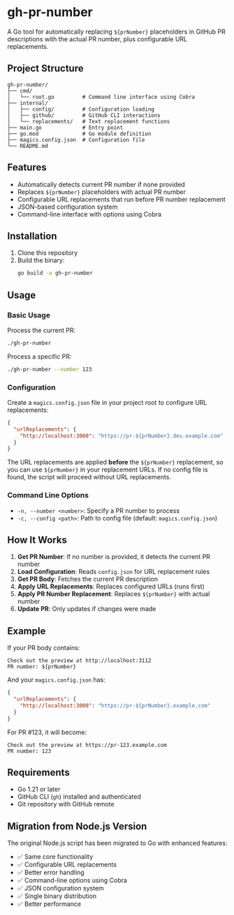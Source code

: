 # gh-pr-number

A Go tool for automatically replacing `${prNumber}` placeholders in GitHub PR descriptions with the actual PR number, plus configurable URL replacements.

## Project Structure

```
gh-pr-number/
├── cmd/
│   └── root.go         # Command line interface using Cobra
├── internal/
│   ├── config/         # Configuration loading
│   ├── github/         # GitHub CLI interactions
│   └── replacements/   # Text replacement functions
├── main.go             # Entry point
├── go.mod              # Go module definition
├── magics.config.json  # Configuration file
└── README.md
```

## Features

- Automatically detects current PR number if none provided
- Replaces `${prNumber}` placeholders with actual PR number
- Configurable URL replacements that run before PR number replacement
- JSON-based configuration system
- Command-line interface with options using Cobra

## Installation

1. Clone this repository
2. Build the binary:
   ```bash
   go build -o gh-pr-number
   ```

## Usage

### Basic Usage

Process the current PR:

```bash
./gh-pr-number
```

Process a specific PR:

```bash
./gh-pr-number --number 123
```

### Configuration

Create a `magics.config.json` file in your project root to configure URL replacements:

```json
{
  "urlReplacements": {
    "http://localhost:3000": "https://pr-${prNumber}.dev.example.com"
  }
}
```

The URL replacements are applied **before** the `${prNumber}` replacement, so you can use `${prNumber}` in your replacement URLs. If no config file is found, the script will proceed without URL replacements.

### Command Line Options

- `-n, --number <number>`: Specify a PR number to process
- `-c, --config <path>`: Path to config file (default: `magics.config.json`)

## How It Works

1. **Get PR Number**: If no number is provided, it detects the current PR number
2. **Load Configuration**: Reads `config.json` for URL replacement rules
3. **Get PR Body**: Fetches the current PR description
4. **Apply URL Replacements**: Replaces configured URLs (runs first)
5. **Apply PR Number Replacement**: Replaces `${prNumber}` with actual number
6. **Update PR**: Only updates if changes were made

## Example

If your PR body contains:

```
Check out the preview at http://localhost:3112
PR number: ${prNumber}
```

And your `magics.config.json` has:

```json
{
  "urlReplacements": {
    "http://localhost:3000": "https://pr-${prNumber}.example.com"
  }
}
```

For PR #123, it will become:

```
Check out the preview at https://pr-123.example.com
PR number: 123
```

## Requirements

- Go 1.21 or later
- GitHub CLI (`gh`) installed and authenticated
- Git repository with GitHub remote

## Migration from Node.js Version

The original Node.js script has been migrated to Go with enhanced features:

- ✅ Same core functionality
- ✅ Configurable URL replacements
- ✅ Better error handling
- ✅ Command-line options using Cobra
- ✅ JSON configuration system
- ✅ Single binary distribution
- ✅ Better performance
